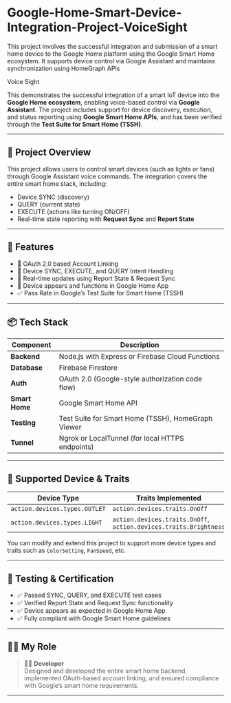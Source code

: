 # Google-Home-Smart-Device-Integration-Project-VoiceSight
This project involves the successful integration and submission of a smart home device to the Google Home platform using the Google Smart Home ecosystem. It supports device control via Google Assistant and maintains synchronization using HomeGraph APIs

Voice Sight

This demonstrates the successful integration of a smart IoT device into the **Google Home ecosystem**, enabling voice-based control via **Google Assistant**. The project includes support for device discovery, execution, and status reporting using **Google Smart Home APIs**, and has been verified through the **Test Suite for Smart Home (TSSH)**.

---

## 📌 Project Overview

This project allows users to control smart devices (such as lights or fans) through Google Assistant voice commands. The integration covers the entire smart home stack, including:

- Device SYNC (discovery)
- QUERY (current state)
- EXECUTE (actions like turning ON/OFF)
- Real-time state reporting with **Request Sync** and **Report State**

---

## 🚀 Features

- 🔐 OAuth 2.0 based Account Linking
- 🔁 Device SYNC, EXECUTE, and QUERY Intent Handling
- 📡 Real-time updates using Report State & Request Sync
- 📱 Device appears and functions in Google Home App
- ✅ Pass Rate in Google’s Test Suite for Smart Home (TSSH)

---

## 📦 Tech Stack

| Component       | Description |
|----------------|-------------|
| **Backend**     | Node.js with Express or Firebase Cloud Functions |
| **Database**    | Firebase Firestore |
| **Auth**        | OAuth 2.0 (Google-style authorization code flow) |
| **Smart Home**  | Google Smart Home API |
| **Testing**     | Test Suite for Smart Home (TSSH), HomeGraph Viewer |
| **Tunnel**      | Ngrok or LocalTunnel (for local HTTPS endpoints) |

---

## 🧠 Supported Device & Traits

| Device Type     | Traits Implemented     |
|------------------|-------------------------|
| `action.devices.types.OUTLET` | `action.devices.traits.OnOff` |
| `action.devices.types.LIGHT`  | `action.devices.traits.OnOff`, `action.devices.traits.Brightness` |

You can modify and extend this project to support more device types and traits such as `ColorSetting`, `FanSpeed`, etc.

---

## 🧪 Testing & Certification

- ✅ Passed SYNC, QUERY, and EXECUTE test cases
- ✅ Verified Report State and Request Sync functionality
- ✅ Device appears as expected in Google Home App
- ✅ Fully compliant with Google Smart Home guidelines

---

## 🧑‍💻 My Role

> 👩‍💻 **Developer**  
> Designed and developed the entire smart home backend, implemented OAuth-based account linking, and ensured compliance with Google’s smart home requirements.

---


